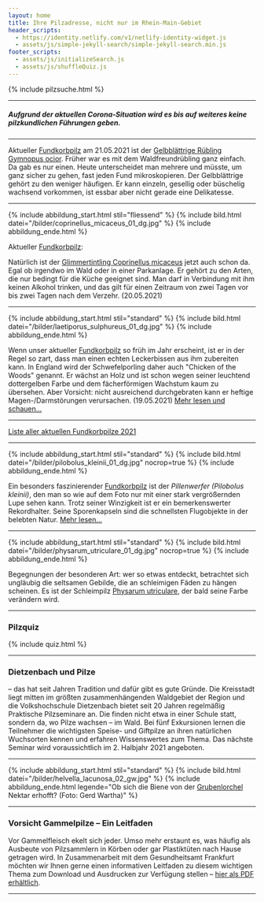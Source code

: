 ```yaml
---
layout: home
title: Ihre Pilzadresse, nicht nur im Rhein-Main-Gebiet
header_scripts:
  - https://identity.netlify.com/v1/netlify-identity-widget.js
  - assets/js/simple-jekyll-search/simple-jekyll-search.min.js
footer_scripts:
  - assets/js/initializeSearch.js
  - assets/js/shuffleQuiz.js
---
```

{% include pilzsuche.html %}

- - -

##### Aufgrund der aktuellen Corona-Situation wird es bis auf weiteres keine pilzkundlichen Führungen geben.

- - -

Aktueller [Fundkorbpilz](AA "Glossar-") am 21.05.2021 ist der [Gelbblättrige Rübling Gymnopus ocior](/pilze/gymnopus-ocior-gelbblättriger-rübling). Früher war es mit dem Waldfreundrübling ganz einfach. Da gab es nur einen. Heute unterscheidet man mehrere und müsste, um ganz sicher zu gehen, fast jeden Fund mikroskopieren. Der Gelbblättrige gehört zu den weniger häufigen. Er kann einzeln, gesellig oder büschelig wachsend vorkommen, ist essbar aber nicht gerade eine Delikatesse.

- - -

{% include abbildung_start.html stil="fliessend" %}
{% include bild.html datei="/bilder/coprinellus_micaceus_01_dg.jpg" %}
{% include abbildung_ende.html %}

Aktueller [Fundkorbpilz](AA "Glossar-"):

Natürlich ist der [Glimmertintling Coprinellus micaceus](/pilze/coprinellus-micaceus-glimmertintling) jetzt auch schon da. Egal ob irgendwo im Wald oder in einer Parkanlage. Er gehört zu den Arten, die nur bedingt für die Küche geeignet sind. Man darf in Verbindung mit ihm keinen Alkohol trinken, und das gilt für einen Zeitraum von zwei Tagen vor bis zwei Tagen nach dem Verzehr. (20.05.2021)

<div style="clear: both"></div>

- - -

{% include abbildung_start.html stil="standard" %}
{% include bild.html datei="/bilder/laetiporus_sulphureus_01_dg.jpg" %}
{% include abbildung_ende.html %}

Wenn unser aktueller [Fundkorbpilz](AA "Glossar-") so früh im Jahr erscheint, ist er in der Regel so zart, dass man einen echten Leckerbissen aus ihm zubereiten kann. In England wird der Schwefelporling daher auch "Chicken of the Woods" genannt. Er wächst an Holz und ist schon wegen seiner leuchtend dottergelben Farbe und dem fächerförmigen Wachstum kaum zu übersehen. Aber Vorsicht: nicht ausreichend durchgebraten kann er heftige Magen-/Darmstörungen verursachen. (19.05.2021) [Mehr lesen und schauen...](/pilze/laetiporus-sulphureus-schwefelporling)

- - -

[Liste aller aktuellen Fundkorbpilze 2021](/artikel/liste-aller-aktuellen-fundkorbpilze-2021.html)

- - -

{% include abbildung_start.html stil="standard" %}
{% include bild.html datei="/bilder/pilobolus_kleinii_01_dg.jpg" nocrop=true %}
{% include abbildung_ende.html %}

Ein besonders faszinierender [Fundkorbpilz](AA "Glossar-") ist der *Pillenwerfer (Pilobolus kleinii)*, den man so wie auf dem Foto nur mit einer stark vergrößernden Lupe sehen kann. Trotz seiner Winzigkeit ist er ein bemerkenswerter Rekordhalter. Seine Sporenkapseln sind die schnellsten Flugobjekte in der belebten Natur. [Mehr lesen...](/pilze/pilobolus-kleinii-pillenwerfer)

- - -

{% include abbildung_start.html stil="standard" %}
{% include bild.html datei="/bilder/physarum_utriculare_01_dg.jpg" nocrop=true %}
{% include abbildung_ende.html %}

Begegnungen der besonderen Art: wer so etwas entdeckt, betrachtet sich ungläubig die seltsamen Gebilde, die an schleimigen Fäden zu hängen scheinen. Es ist der Schleimpilz [Physarum utriculare](/pilze/physarum-utriculare-fadenfruchtschleimpilz), der bald seine Farbe verändern wird.

- - -

### Pilzquiz

{% include quiz.html %}

- - -

### Dietzenbach und Pilze

– das hat seit Jahren Tradition und dafür gibt es gute Gründe. Die Kreisstadt liegt mitten im größten zusammenhängenden Waldgebiet der Region und die Volkshochschule Dietzenbach bietet seit 20 Jahren regelmäßig Praktische Pilzseminare an. Die finden nicht etwa in einer Schule statt, sondern da, wo Pilze wachsen – im Wald. Bei fünf Exkursionen lernen die Teilnehmer die wichtigsten Speise- und Giftpilze an ihren natürlichen Wuchsorten kennen und erfahren Wissenswertes zum Thema. Das nächste Seminar wird voraussichtlich im 2. Halbjahr 2021 angeboten.

- - -

{% include abbildung_start.html stil="standard" %}
{% include bild.html datei="/bilder/helvella_lacunosa_02_gw.jpg" %}
{% include abbildung_ende.html legende="Ob sich die Biene von der <a href='/pilze/helvella-lacunosa-grubenlorchel'>Grubenlorchel</a> Nektar erhofft?  (Foto: Gerd Wartha)" %}

- - -

### Vorsicht Gammelpilze – Ein Leitfaden

Vor Gammelfleisch ekelt sich jeder. Umso mehr erstaunt es, was häufig als Ausbeute von Pilzsammlern in Körben oder gar Plastiktüten nach Hause getragen wird. In Zusammenarbeit mit dem Gesundheitsamt Frankfurt möchten wir Ihnen gerne einen informativen Leitfaden zu diesem wichtigen Thema zum Download und Ausdrucken zur Verfügung stellen – [hier als PDF erhältlich](/assets/docs/Fundkorb.de-Gammelpilze.pdf).

- - -